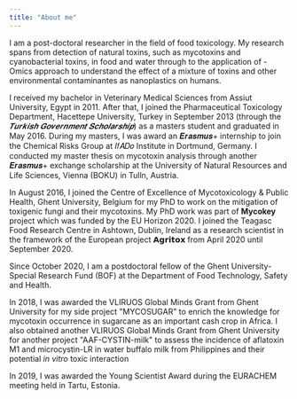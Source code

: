 ```yaml
---
title: "About me"
---
```


I am a post-doctoral researcher in the field of food toxicology. My research spans from detection of natural toxins, such as mycotoxins and cyanobacterial toxins, in food and water through to the application of -Omics approach to understand the effect of a mixture of toxins and other environmental contaminantes as nanoplastics on humans.

I received my bachelor in Veterinary Medical Sciences from Assiut University, Egypt in 2011. After that, I joined the Pharmaceutical Toxicology Department, Hacettepe University, Turkey in September 2013 (through the _𝑻𝒖𝒓𝒌𝒊𝒔𝒉 𝑮𝒐𝒗𝒆𝒓𝒏𝒎𝒆𝒏𝒕 𝑺𝒄𝒉𝒐𝒍𝒂𝒓𝒔𝒉𝒊𝒑_) as a masters student and graduated in May 2016. During my masters, I was award an 𝑬𝒓𝒂𝒔𝒎𝒖𝒔+ internship to join the Chemical Risks Group at 𝐼𝑓𝐴𝐷𝑜 Institute in Dortmund, Germany. I conducted my master thesis on mycotoxin analysis through another 𝑬𝒓𝒂𝒔𝒎𝒖𝒔+ exchange scholarship at the University of Natural Resources and Life Sciences, Vienna (BOKU) in Tulln, Austria.


In August 2016, I joined the Centre of Excellence of Mycotoxicology & Public Health, Ghent University, Belgium for my PhD to work on the mitigation of toxigenic fungi and their mycotoxins. My PhD work was part of **Mycokey** project which was funded by the EU Horizon 2020. I joined the Teagasc Food Research Centre in Ashtown, Dublin, Ireland as a research scientist in the framework of the European project 𝗔𝗴𝗿𝗶𝘁𝗼𝘅 from April 2020 until September 2020.


Since October 2020, I am a postdoctoral fellow of the Ghent University-Special Research Fund (BOF) at the Department of Food Technology, Safety and Health.

In 2018, I was awarded the VLIRUOS Global Minds Grant from Ghent University for my side project "MYCOSUGAR" to enrich the knowledge for mycotoxin occurrence in sugarcane as an important cash crop in Africa. I also obtained another VLIRUOS Global Minds Grant from Ghent University for another project "AAF-CYSTIN-milk" to assess the incidence of aflatoxin M1 and microcystin-LR in water buffalo milk from Philippines and their potential _in vitro_ toxic interaction

In 2019, I was awarded the Young Scientist Award during the EURACHEM meeting held in Tartu, Estonia.


